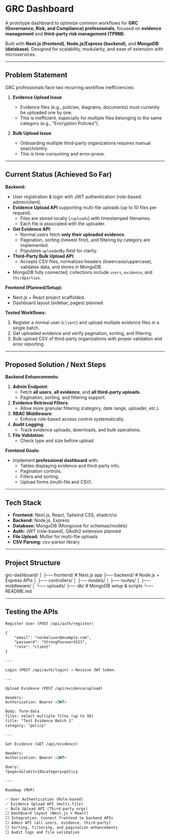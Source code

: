 # GRC Dashboard

A prototype dashboard to optimize common workflows for **GRC (Governance, Risk, and Compliance) professionals**, focused on **evidence management** and **third-party risk management (TPRM)**.  

Built with **Next.js (frontend)**, **Node.js/Express (backend)**, and **MongoDB (database)**. Designed for scalability, modularity, and ease of extension with microservices.

---

## Problem Statement

GRC professionals face two recurring workflow inefficiencies:

1. **Evidence Upload Issue**  
   - Evidence files (e.g., policies, diagrams, documents) must currently be uploaded one by one.  
   - This is inefficient, especially for multiple files belonging to the same category (e.g., "Encryption Policies").

2. **Bulk Upload Issue**  
   - Onboarding multiple third-party organizations requires manual search/entry.  
   - This is time-consuming and error-prone.

---

## Current Status (Achieved So Far)

**Backend:**

- User registration & login with JWT authentication (role-based: admin/client).  
- **Evidence Upload API** supporting multi-file uploads (up to 10 files per request).  
  - Files are stored locally (`/uploads`) with timestamped filenames.  
  - Each file is associated with the uploader.  
- **Get Evidence API**:  
  - Normal users fetch **only their uploaded evidence**.  
  - Pagination, sorting (newest first), and filtering by category are implemented.  
  - Populates `uploadedBy` field for clarity.  
- **Third-Party Bulk Upload API**:  
  - Accepts CSV files, normalizes headers (lowercase/uppercase), validates data, and stores in MongoDB.  
- MongoDB fully connected; collections include `users`, `evidence`, and `thirdparties`.

**Frontend (Planned/Setup):**

- Next.js + React project scaffolded.
- Dashboard layout (sidebar, pages) planned.

**Tested Workflows:**

1. Register a normal user (`client`) and upload multiple evidence files in a single batch.  
2. Get uploaded evidence and verify pagination, sorting, and filtering.  
3. Bulk upload CSV of third-party organizations with proper validation and error reporting.  

---

## Proposed Solution / Next Steps

**Backend Enhancements:**

1. **Admin Endpoint**:
   - Fetch **all users**, **all evidence**, and **all third-party uploads**.  
   - Pagination, sorting, and filtering support.  
2. **Evidence Retrieval Filters**:
   - Allow more granular filtering (category, date range, uploader, etc.).  
3. **RBAC Middleware**:
   - Enforce role-based access control systematically.  
4. **Audit Logging**:
   - Track evidence uploads, downloads, and bulk operations.  
5. **File Validation**:
   - Check type and size before upload.  

**Frontend Goals:**

- Implement **professional dashboard** with:
  - Tables displaying evidence and third-party info.
  - Pagination controls.
  - Filters and sorting.
  - Upload forms (multi-file and CSV).  

---

## Tech Stack

- **Frontend:** Next.js, React, Tailwind CSS, shadcn/ui  
- **Backend:** Node.js, Express  
- **Database:** MongoDB (Mongoose for schemas/models)  
- **Auth:** JWT (role-based), OAuth2 extension planned  
- **File Upload:** Multer for multi-file uploads  
- **CSV Parsing:** csv-parser library  

---

## Project Structure
grc-dashboard/
│
├── frontend/ # Next.js app
├── backend/ # Node.js + Express APIs
│ ├── controllers/
│ ├── models/
│ ├── routes/
│ ├── middleware/
│ └── uploads/
├── db/ # MongoDB setup & scripts
└── README.md

---

## Testing the APIs

```md
Register User (POST /api/auth/register)

{
    "email": "normaluser@example.com",
    "password": "StrongPassword123",
    "role": "client"
}

---

Login (POST /api/auth/login) → Receive JWT token.

---

Upload Evidence (POST /api/evidence/upload)

Headers:
Authorization: Bearer <JWT>

Body: form-data
files: select multiple files (up to 10)
title: "Test Evidence Batch 1"
category: "policy"

---

Get Evidence (GET /api/evidence)

Headers:
Authorization: Bearer <JWT>

Query:
?page=1&limit=10&category=policy

---

Roadmap (MVP)

✅ User Authentication (Role-based)
✅ Evidence Upload API (multi-file)
✅ Bulk Upload API (Third-party orgs)
⬜ Dashboard layout (Next.js + React)
⬜ Integration: Connect frontend to backend APIs
⬜ Admin API (all users, evidence, third-party)
⬜ Sorting, filtering, and pagination enhancements
⬜ Audit logs and file validation
